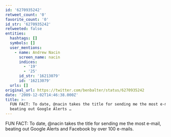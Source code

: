 ```yaml
---
id: '6270935242'
retweet_count: '0'
favorite_count: '0'
id_str: '6270935242'
retweeted: false
entities:
  hashtags: []
  symbols: []
  user_mentions:
    - name: Andrew Nacin
      screen_name: nacin
      indices:
        - '19'
        - '25'
      id_str: '16213079'
      id: '16213079'
  urls: []
original_url: https://twitter.com/benbalter/status/6270935242
date: '2009-12-02T14:46:38.000Z'
title: >-
  FUN FACT: To date, @nacin takes the title for sending me the most e-mail,
  beating out Google Alerts …
---
```


FUN FACT: To date, @nacin takes the title for sending me the most e-mail, beating out Google Alerts and Facebook by over 100 e-mails.